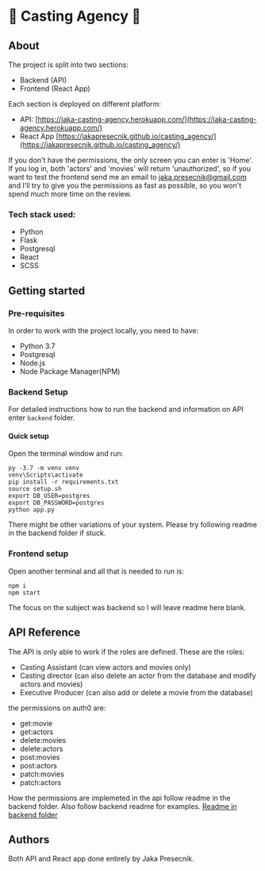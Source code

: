 # :movie_camera: Casting Agency :movie_camera:

## About
The project is split into two sections:
- Backend (API)
- Frontend (React App)

Each section is deployed on different platform:
- API: [https://jaka-casting-agency.herokuapp.com/](https://jaka-casting-agency.herokuapp.com/)
- React App [https://jakapresecnik.github.io/casting_agency/](https://jakapresecnik.github.io/casting_agency/)

If you don't have the permissions, the only screen you can enter is 'Home'. If you log in, both 'actors' and 'movies' will return 'unauthorized', so if you want to test the frontend send me an email to jaka.presecnik@gmail.com and I'll try to give you the permissions as fast as possible, so you won't spend much more time on the review.

###  Tech stack used:
- Python
- Flask
- Postgresql
- React
- SCSS

## Getting started
### Pre-requisites
In order to work with the project locally, you need to have:
- Python 3.7
- Postgresql
- Node.js
- Node Package Manager(NPM)

### Backend Setup 
For detailed instructions how to run the backend and information on API enter `backend` folder.

#### Quick setup
Open the terminal window and run: 
```
py -3.7 -m venv venv
venv\Scripts\activate
pip install -r requirements.txt
source setup.sh
export DB_USER=postgres
export DB_PASSWORD=postgres
python app.py
```
There might be other variations of your system. Please try following readme in the backend folder if stuck.

### Frontend setup
Open another terminal and all that is needed to run is: 
```
npm i
npm start
```
The focus on the subject was backend so I will leave readme here blank.

## API Reference
The API is only able to work if the roles are defined. These are the roles:
* Casting Assistant (can view actors and movies only)
* Casting director (can also delete an actor from the database and modify actors and movies)
* Executive Producer (can also add or delete a movie from the database)

the permissions on auth0 are: 
- get:movie
- get:actors
- delete:movies
- delete:actors
- post:movies
- post:actors
- patch:movies
- patch:actors

How the permissions are implemeted in the api follow readme in the backend folder. Also follow backend readme for examples.
[Readme in backend folder](./backend/README.md)

## Authors
Both API and React app done entirely by Jaka Presecnik.